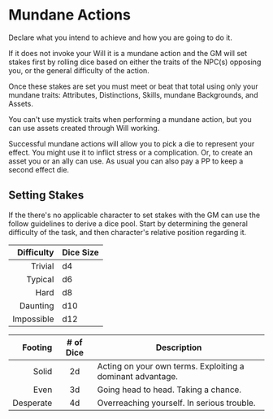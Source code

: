 # Mundane Actions

Declare what you intend to achieve and how you are going to do it.

If it does not invoke your Will it is a mundane action and the GM will set stakes first by rolling dice based on either the traits of the NPC(s) opposing you, or the general difficulty of the action.

Once these stakes are set you must meet or beat that total using only your mundane traits: Attributes, Distinctions, Skills, mundane Backgrounds, and Assets.

You can't use mystick traits when performing a mundane action, but you can use assets created through Will working.

Successful mundane actions will allow you to pick a die to represent your effect. You might use it to inflict stress or a complication. Or, to create an asset you or an ally can use. As usual you can also pay a PP to keep a second effect die.

## Setting Stakes

If the there's no applicable character to set stakes with the GM can use the follow guidelines to derive a dice pool. Start by determining the general difficulty of the task, and then character's relative position regarding it. 

Difficulty | Dice Size 
----------:|:---------
Trivial    | d4           
Typical    | d6           
Hard       | d8           
Daunting   | d10          
Impossible | d12         

Footing   | # of Dice | Description
---------:|:---------:|------------
Solid     | 2d        | Acting on your own terms. Exploiting a dominant advantage.
Even      | 3d        | Going head to head. Taking a chance.
Desperate | 4d        | Overreaching yourself. In serious trouble.
